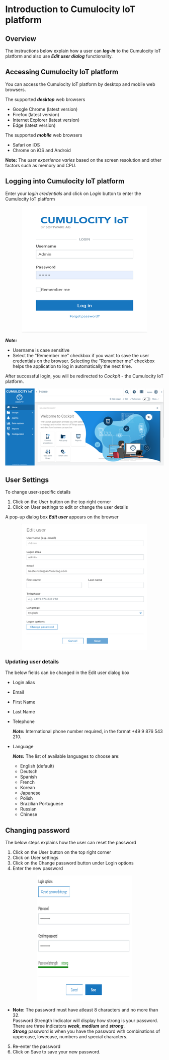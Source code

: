 # Introduction to Cumulocity IoT platform

## Overview

The instructions below explain how a user can **_log-in_** to the Cumulocity IoT platform and also use **_Edit user dialog_** functionality.

## Accessing Cumulocity IoT platform 
You can access the Cumulocity IoT platform by desktop and mobile web browsers.

The supported **_desktop_** web browsers
- Google Chrome (latest version)
- Firefox (latest version)
- Internet Explorer (latest version)
- Edge (latest version)

The supported **_mobile_** web browsers
- Safari on iOS 
- Chrome on iOS and Android

**Note:** The _user experience varies_ based on the screen resolution and other factors such as memory and CPU.

## Logging into Cumulocity IoT platform

Enter your _login credentials_ and click on _Login_ button to enter the Cumulocity IoT platform

<div align="center">
<img src="images/Cumolocity_IoT_Login_Page_1.png" width="400" height="400">
</div>

**_Note:_** 
- Username is case sensitive
- Select the "Remember me" checkbox if you want to save the user credentials on the browser. Selecting the "Remember me" checkbox helps the application to log in automatically the next time. 


After successful login, you will be redirected to _Cockpit_ - the Cumulocity IoT platform.

<div align="center">
<img src="images/Login_page_2.png">
</div>

## User Settings 

To change user-specific details 

1. Click on the User button on the top right corner 
2. Click on User settings to edit or change the user details 

A pop-up dialog box **_Edit user_** appears on the browser 

<div align="center">
<img src="images/EditUser_3.png" width="400" height="400">
</div>

### Updating user details


The below fields can be changed in the Edit user dialog box

- Login alias
- Email 
- First Name   
- Last Name   
- Telephone    

  **_Note:_** International phone number required, in the format +49 9 876 543 210.
- Language

  **_Note:_** The list of available languages to choose are:

   - English (default)  
   - Deutsch  
   - Spanish  
   - French  
   - Korean  
   - Japanese  
   - Polish  
   - Brazilian Portuguese  
   - Russian  
   - Chinese   
 

## Changing password

The below steps explains how the user can reset the password 

1. Click on the User button on the top right corner 
2. Click on User settings 
3. Click on the Change password button under Login options
4. Enter the new password

<div align="center">
<img src="images/ChangePassword_4.png" width="300" height="400">
</div>


* **Note:** The password must have atleast 8 characters and no more than 32.   
Password Strength Indicator will display how strong is your password. There are three indicators **_weak_**, **_medium_** and **_strong_**.  
**_Strong_** password is when you have the password with combinations of uppercase, lowecase, numbers and special characters. 

5. Re-enter the password 
6. Click on Save to save your new password.



